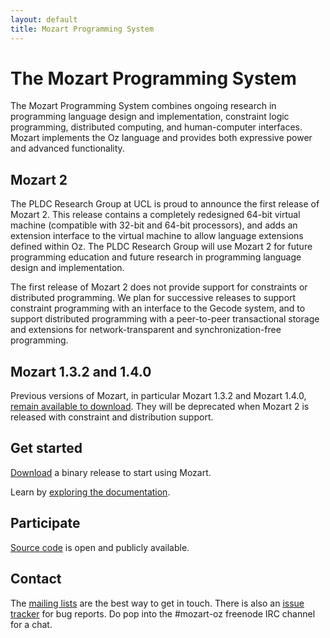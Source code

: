 ```yaml
---
layout: default
title: Mozart Programming System
---
```



# The Mozart Programming System

The Mozart Programming System combines ongoing research in programming language
design and implementation, constraint logic programming, distributed computing,
and human-computer interfaces. Mozart implements the Oz language and provides
both expressive power and advanced functionality.

## Mozart 2

The PLDC Research Group at UCL is proud to announce the first release of
Mozart 2. This release contains a completely redesigned 64-bit virtual machine
(compatible with 32-bit and 64-bit processors), and adds an extension interface
to the virtual machine to allow language extensions defined within Oz. The PLDC
Research Group will use Mozart 2 for future programming education and future
research in programming language design and implementation.

The first release of Mozart 2 does not provide support for constraints or
distributed programming. We plan for successive releases to support constraint
programming with an interface to the Gecode system, and to support distributed
programming with a peer-to-peer transactional storage and extensions for
network-transparent and synchronization-free programming.

## Mozart 1.3.2 and 1.4.0

Previous versions of Mozart, in particular Mozart 1.3.2 and Mozart 1.4.0,
[remain available to download](http://sourceforge.net/projects/mozart-oz/files/v1). They will be deprecated when
Mozart 2 is released with constraint and distribution support.


## Get started

[Download](https://github.com/mozart/mozart2#downloads) a binary release to start using Mozart.

Learn by [exploring the documentation](/documentation/).

## Participate

[Source code](https://github.com/mozart/mozart2) is open and publicly available.

## Contact

The [mailing lists](/mailing-lists/) are the best way to get in touch. 
There is also an [issue tracker](/report-a-bug/) for bug reports.
Do pop into the #mozart-oz freenode IRC channel for a chat.
